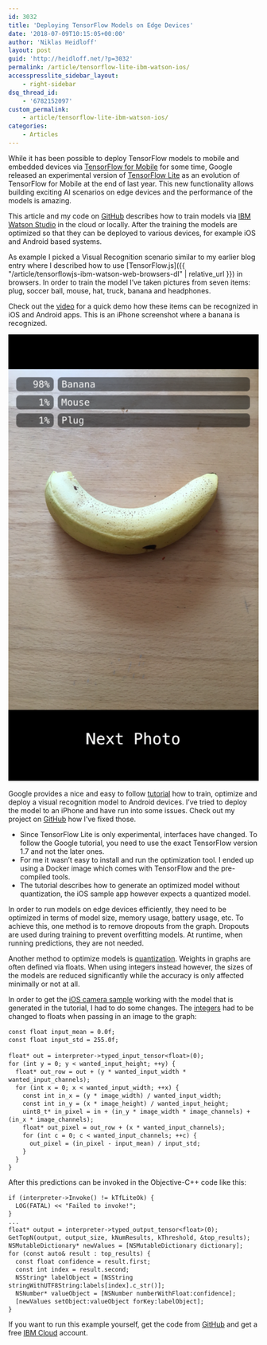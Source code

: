 ```yaml
---
id: 3032
title: 'Deploying TensorFlow Models on Edge Devices'
date: '2018-07-09T10:15:05+00:00'
author: 'Niklas Heidloff'
layout: post
guid: 'http://heidloff.net/?p=3032'
permalink: /article/tensorflow-lite-ibm-watson-ios/
accesspresslite_sidebar_layout:
    - right-sidebar
dsq_thread_id:
    - '6782152097'
custom_permalink:
    - article/tensorflow-lite-ibm-watson-ios/
categories:
    - Articles
---
```


While it has been possible to deploy TensorFlow models to mobile and embedded devices via [TensorFlow for Mobile](https://www.tensorflow.org/mobile/) for some time, Google released an experimental version of [TensorFlow Lite](https://www.tensorflow.org/mobile/tflite/index) as an evolution of TensorFlow for Mobile at the end of last year. This new functionality allows building exciting AI scenarios on edge devices and the performance of the models is amazing.

This article and my code on [GitHub](https://github.com/nheidloff/watson-deep-learning-tensorflow-lite) describes how to train models via [IBM Watson Studio](https://www.ibm.com/cloud/watson-studio) in the cloud or locally. After the training the models are optimized so that they can be deployed to various devices, for example iOS and Android based systems.

As example I picked a Visual Recognition scenario similar to my earlier blog entry where I described how to use [TensorFlow.js]({{ "/article/tensorflowjs-ibm-watson-web-browsers-dl" | relative_url }}) in browsers. In order to train the model I’ve taken pictures from seven items: plug, soccer ball, mouse, hat, truck, banana and headphones.

Check out the [video](https://youtu.be/avMQ5VSFb3A) for a quick demo how these items can be recognized in iOS and Android apps. This is an iPhone screenshot where a banana is recognized.

![image](/assets/img/2018/07/ios-app-576x1024.png)

Google provides a nice and easy to follow [tutorial](https://codelabs.developers.google.com/codelabs/tensorflow-for-poets-2/#0) how to train, optimize and deploy a visual recognition model to Android devices. I’ve tried to deploy the model to an iPhone and have run into some issues. Check out my project on [GitHub](https://github.com/nheidloff/watson-deep-learning-tensorflow-lite) how I’ve fixed those.

- Since TensorFlow Lite is only experimental, interfaces have changed. To follow the Google tutorial, you need to use the exact TensorFlow version 1.7 and not the later ones.
- For me it wasn’t easy to install and run the optimization tool. I ended up using a Docker image which comes with TensorFlow and the pre-compiled tools.
- The tutorial describes how to generate an optimized model without quantization, the iOS sample app however expects a quantized model.

In order to run models on edge devices efficiently, they need to be optimized in terms of model size, memory usage, battery usage, etc. To achieve this, one method is to remove dropouts from the graph. Dropouts are used during training to prevent overfitting models. At runtime, when running predictions, they are not needed.

Another method to optimize models is [quantization](https://www.tensorflow.org/performance/quantization). Weights in graphs are often defined via floats. When using integers instead however, the sizes of the models are reduced significantly while the accuracy is only affected minimally or not at all.

In order to get the [iOS camera sample](https://github.com/tensorflow/tensorflow/tree/master/tensorflow/contrib/lite/examples/ios/camera) working with the model that is generated in the tutorial, I had to do some changes. The [integers](https://github.com/tensorflow/tensorflow/blob/master/tensorflow/contrib/lite/examples/ios/camera/CameraExampleViewController.mm#L251-L267) had to be changed to floats when passing in an image to the graph:

```
const float input_mean = 0.0f;
const float input_std = 255.0f;

float* out = interpreter->typed_input_tensor<float>(0);
for (int y = 0; y < wanted_input_height; ++y) {
  float* out_row = out + (y * wanted_input_width * wanted_input_channels);
  for (int x = 0; x < wanted_input_width; ++x) {
    const int in_x = (y * image_width) / wanted_input_width;
    const int in_y = (x * image_height) / wanted_input_height;
    uint8_t* in_pixel = in + (in_y * image_width * image_channels) + (in_x * image_channels);
    float* out_pixel = out_row + (x * wanted_input_channels);
    for (int c = 0; c < wanted_input_channels; ++c) {
      out_pixel = (in_pixel - input_mean) / input_std;
    }
  }
}
```

After this predictions can be invoked in the Objective-C++ code like this:

```
if (interpreter->Invoke() != kTfLiteOk) {
  LOG(FATAL) << "Failed to invoke!";
}
...
float* output = interpreter->typed_output_tensor<float>(0); 
GetTopN(output, output_size, kNumResults, kThreshold, &top_results);
NSMutableDictionary* newValues = [NSMutableDictionary dictionary];
for (const auto& result : top_results) {
  const float confidence = result.first;
  const int index = result.second;
  NSString* labelObject = [NSString stringWithUTF8String:labels[index].c_str()];
  NSNumber* valueObject = [NSNumber numberWithFloat:confidence];
  [newValues setObject:valueObject forKey:labelObject];
}
```

If you want to run this example yourself, get the code from [GitHub](https://github.com/nheidloff/watson-deep-learning-tensorflow-lite) and get a free [IBM Cloud](https://ibm.biz/nheidloff) account.